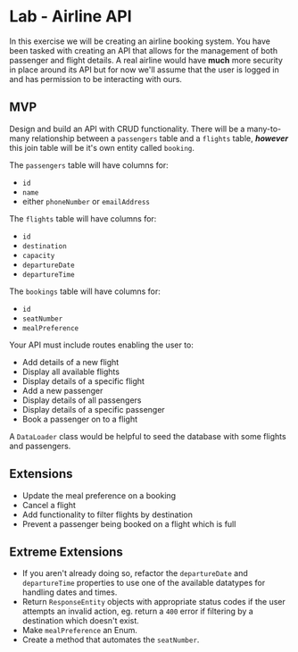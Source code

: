 # Lab - Airline API

In this exercise we will be creating an airline booking system. You have been tasked with creating an API that allows for the management of both passenger and flight details. A real airline would have **much** more security in place around its API but for now we'll assume that the user is logged in and has permission to be interacting with ours. 

## MVP
Design and build an API with CRUD functionality. There will be a many-to-many relationship between a `passengers` table and a `flights` table, ***however*** this join table will be it's own entity called `booking`. 

The `passengers` table will have columns for:

- `id`
- `name`
- either `phoneNumber` or `emailAddress`

The `flights` table will have columns for:

- `id`
- `destination`
- `capacity`
- `departureDate`
- `departureTime`

The `bookings` table will have columns for:

- `id`
- `seatNumber`
- `mealPreference`

Your API must include routes enabling the user to:

- Add details of a new flight
- Display all available flights
- Display details of a specific flight
- Add a new passenger
- Display details of all passengers
- Display details of a specific passenger
- Book a passenger on to a flight

A `DataLoader` class would be helpful to seed the database with some flights and passengers.

## Extensions
- Update the meal preference on a booking
- Cancel a flight
- Add functionality to filter flights by destination
- Prevent a passenger being booked on a flight which is full

## Extreme Extensions
- If you aren't already doing so, refactor the `departureDate` and `departureTime` properties to use one of the available datatypes for handling dates and times.
- Return `ResponseEntity` objects with appropriate status codes if the user attempts an invalid action, eg. return a `400` error if filtering by a destination which doesn't exist.
- Make `mealPreference` an Enum.
- Create a method that automates the `seatNumber`.